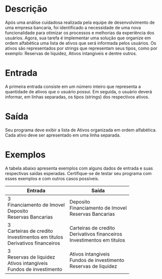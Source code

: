 # Descrição
Após uma análise cuidadosa realizada pela equipe de desenvolvimento de uma empresa bancaria, foi identificado a necessidade de uma nova funcionalidade para otimizar os processos e melhorias da experiência dos usuários. Agora, sua tarefa é implementar uma solução que organize em ordem alfabética uma lista de ativos que será informada pelos usuários. Os ativos são representados por strings que representam seus tipos, como por exemplo: Reservas de liquidez, Ativos intangiveis e dentre outros.

# Entrada
A primeira entrada consiste em um número inteiro que representa a  quantidade de ativos que o usuário possui. Em seguida, o usuário deverá  informar, em linhas separadas, os tipos (strings) dos respectivos ativos.

# Saída
Seu programa deve exibir a lista de Ativos organizada em ordem alfabética. Cada ativo deve ser apresentado em uma linha separada.

# Exemplos
A tabela abaixo apresenta exemplos com alguns dados de entrada e suas respectivas saídas esperadas. Certifique-se de testar seu programa com esses exemplos e com outros casos possíveis.

| Entrada | Saída |
|---------|-------|
| 3 <br> Financiamento de Imovel <br> Deposito <br> Reservas Bancarias | Deposito <br> Financiamento de Imovel <br> Reservas Bancarias |
| 3 <br> Carteiras de credito <br> Investimentos em titulos <br> Derivativos financeiros | Carteiras de credito <br> Derivativos financeiros <br> Investimentos em titulos |
| 3 <br> Reservas de liquidez <br> Ativos intangiveis <br> Fundos de investimento | Ativos intangiveis <br> Fundos de investimento <br> Reservas de liquidez |